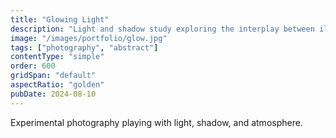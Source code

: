 ```yaml
---
title: "Glowing Light"
description: "Light and shadow study exploring the interplay between illumination and darkness."
image: "/images/portfolio/glow.jpg"
tags: ["photography", "abstract"]
contentType: "simple"
order: 600
gridSpan: "default"
aspectRatio: "golden"
pubDate: 2024-08-10
---
```


Experimental photography playing with light, shadow, and atmosphere.
